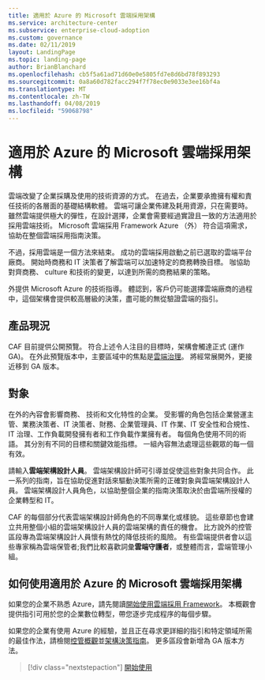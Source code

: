 ```yaml
---
title: 適用於 Azure 的 Microsoft 雲端採用架構
ms.service: architecture-center
ms.subservice: enterprise-cloud-adoption
ms.custom: governance
ms.date: 02/11/2019
layout: LandingPage
ms.topic: landing-page
author: BrianBlanchard
ms.openlocfilehash: cb5f5a61ad71d60e0e5805fd7e8d6bd78f893293
ms.sourcegitcommit: 0a8a60d782facc294f7f78ec0e9033e3ee16bf4a
ms.translationtype: MT
ms.contentlocale: zh-TW
ms.lasthandoff: 04/08/2019
ms.locfileid: "59068798"
---
```

# <a name="microsoft-cloud-adoption-framework-for-azure"></a>適用於 Azure 的 Microsoft 雲端採用架構

雲端改變了企業採購及使用的技術資源的方式。 在過去，企業要承擔擁有權和責任技術的各層面的基礎結構軟體。 雲端可讓企業佈建及耗用資源，只在需要時。 雖然雲端提供極大的彈性，在設計選擇，企業會需要經過實證且一致的方法適用於採用雲端技術。 Microsoft 雲端採用 Framework Azure （外） 符合這項需求，協助在整個雲端採用指南決策。

不過，採用雲端是一個方法來結束。 成功的雲端採用啟動之前已選取的雲端平台廠商。 開始時商務和 IT 決策者了解雲端可以加速特定的商務轉換目標。 咖協助對齊商務、 culture 和技術的變更，以達到所需的商務結果的策略。

外提供 Microsoft Azure 的技術指導。 體認到，客戶仍可能選擇雲端廠商的過程中，這個架構會提供較高層級的決策，盡可能的無從驗證雲端的指引。

## <a name="product-truths"></a>產品現況

CAF 目前提供公開預覽。 符合上述令人注目的目標時，架構會觸達正式 (運作 GA)。 在外此預覽版本中，主要區域中的焦點是[雲端治理](./governance/journeys/overview.md)。 將經常展開外，更接近移到 GA 版本。

## <a name="audience"></a>對象

在外的內容會影響商務、 技術和文化特性的企業。 受影響的角色包括企業營運主管、業務決策者、IT 決策者、財務、企業管理員、IT 作業、IT 安全性和合規性、IT 治理、工作負載開發擁有者和工作負載作業擁有者。 每個角色使用不同的術語。 其分別有不同的目標和關鍵效能指標。 一組內容無法處理這些觀眾的每一個有效。

請輸入**雲端架構設計人員**。 雲端架構設計師可引導並促使這些對象共同合作。 此一系列的指南，旨在協助促進對話來驅動決策所需的正確對象與雲端架構設計人員。 雲端架構設計人員角色，以協助整個企業的指南決策取決於由雲端所授權的企業轉型和 IT。

CAF 的每個部分代表雲端架構設計師角色的不同專業化或樣貌。 這些章節也會建立共用整個小組的雲端架構設計人員的雲端架構的責任的機會。 比方說外的控管區段專為雲端架構設計人員懷有熱忱的降低技術的風險。 有些雲端提供者會以這些專家稱為雲端保管者;我們比較喜歡詞彙**雲端守護者**，或整體而言，雲端管理小組。

## <a name="how-to-use-the-microsoft-cloud-adoption-framework-for-azure"></a>如何使用適用於 Azure 的 Microsoft 雲端採用架構

如果您的企業不熟悉 Azure，請先閱讀[開始使用雲端採用 Framework](./getting-started/overview.md)。 本概觀會提供指引可用於您的企業數位轉型，帶您逐步完成程序的每個步驟。

如果您的企業有使用 Azure 的經驗，並且正在尋求更詳細的指引和特定領域所需的最佳作法，請檢閱[控管概觀](./governance/overview.md)並[架構決策指南](./decision-guides/overview.md)。 更多區段會新增為 GA 版本方法。

> [!div class="nextstepaction"]
> [開始使用](./getting-started/overview.md)
